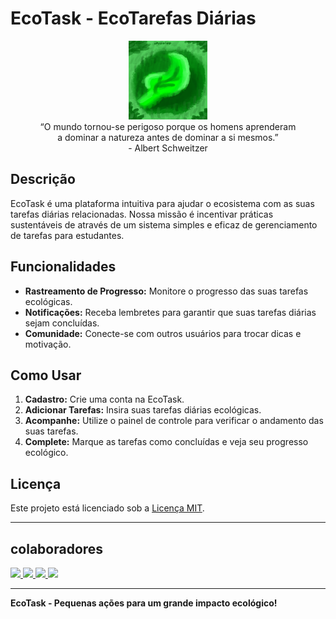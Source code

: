
# EcoTask - EcoTarefas Diárias 

<p align="center" display="inline">
  <img src="../imagens/logo_github-drawing_for_Xpudding.png" alt="EcoTask" width="25%"><br>
  “O mundo tornou-se perigoso porque os homens aprenderam <br>
  a dominar a natureza antes de dominar a si mesmos.” <br>
  - Albert Schweitzer
</p>


## Descrição
EcoTask é uma plataforma intuitiva para ajudar o ecosistema  com as suas tarefas diárias relacionadas. Nossa missão é incentivar práticas sustentáveis de através de um sistema simples e eficaz de gerenciamento de tarefas para estudantes.

## Funcionalidades
- **Rastreamento de Progresso:** Monitore o progresso das suas tarefas ecológicas.
- **Notificações:** Receba lembretes para garantir que suas tarefas diárias sejam concluídas.
- **Comunidade:** Conecte-se com outros usuários para trocar dicas e motivação.

## Como Usar
1. **Cadastro:** Crie uma conta na EcoTask.
2. **Adicionar Tarefas:** Insira suas tarefas diárias ecológicas.
3. **Acompanhe:** Utilize o painel de controle para verificar o andamento das suas tarefas.
4. **Complete:** Marque as tarefas como concluídas e veja seu progresso ecológico.

## Licença
Este projeto está licenciado sob a [Licença MIT](LICENSE).

---
## colaboradores
<a href="https://github.com/Csayori-chan" alt="CSayori-chan">
  <img src="https://avatars.githubusercontent.com/u/163341948?v=4" width=7%>
</a>
<a href="https://github.com/SerHumano-arch" alt="SerHumano-arch">
  <img src="https://avatars.githubusercontent.com/u/174045324?v=4" width=7%>
</a>
<a href="https://github.com/RaquelStephany" alt="RaquelStephany">
  <img src="https://avatars.githubusercontent.com/u/174052276?v=4" width=7%>
</a>
<a href="https://github.com/gabrielnascimento2" alt="gabrielnascimento2">
  <img src="https://avatars.githubusercontent.com/u/163344321?v=4" width=7%>
</a><br>

---

**EcoTask - Pequenas ações para um grande impacto ecológico!**
